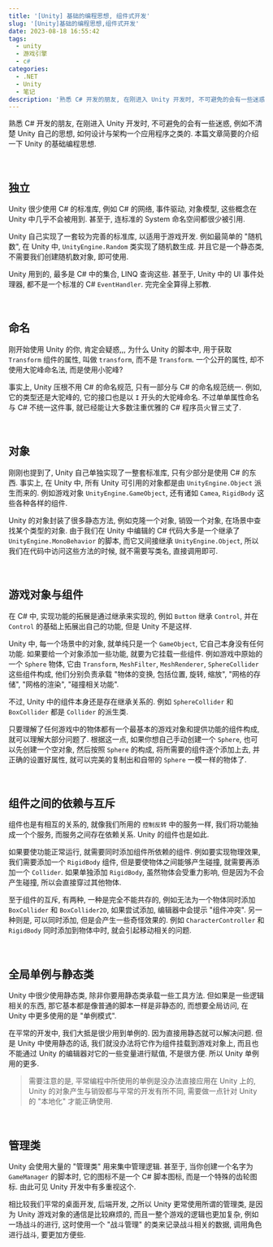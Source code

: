 ```yaml
---
title: '[Unity] 基础的编程思想, 组件式开发'
slug: '[Unity]基础的编程思想,组件式开发'
date: 2023-08-18 16:55:42
tags:
  - unity
  - 游戏引擎
  - c#
categories:
  - .NET
  - Unity
  - 笔记
description: '熟悉 C# 开发的朋友, 在刚进入 Unity 开发时, 不可避免的会有一些迷惑, 例如不清楚 Unity 自己的思想, 如何设计与架构一个应用程序之类的. 本篇文章简要的介绍一下 Unity 的基础编程思想.'
---
```


熟悉 C# 开发的朋友, 在刚进入 Unity 开发时, 不可避免的会有一些迷惑, 例如不清楚 Unity 自己的思想, 如何设计与架构一个应用程序之类的. 本篇文章简要的介绍一下 Unity 的基础编程思想.


<br/>


## 独立

Unity 很少使用 C# 的标准库, 例如 C# 的网络, 事件驱动, 对象模型, 这些概念在 Unity 中几乎不会被用到. 甚至于, 连标准的 System 命名空间都很少被引用.


Unity 自己实现了一套较为完善的标准库, 以适用于游戏开发. 例如最简单的 "随机数", 在 Unity 中, `UnityEngine.Random` 类实现了随机数生成. 并且它是一个静态类, 不需要我们创建随机数对象, 即可使用.


Unity 用到的, 最多是 C# 中的集合, LINQ 查询这些. 甚至于, Unity 中的 UI 事件处理器, 都不是一个标准的 C# `EventHandler`. 完完全全算得上邪教.


<br/>


## 命名


刚开始使用 Unity 的你, 肯定会疑惑,,, 为什么 Unity 的脚本中, 用于获取 `Transform` 组件的属性, 叫做 `transform`, 而不是 `Transform`. 一个公开的属性, 却不使用大驼峰命名法, 而是使用小驼峰?


事实上, Unity 压根不用 C# 的命名规范, 只有一部分与 C# 的命名规范统一. 例如, 它的类型还是大驼峰的, 它的接口也是以 `I` 开头的大驼峰命名. 不过单单属性命名与 C# 不统一这件事, 就已经能让大多数注重优雅的 C# 程序员火冒三丈了.


<br/>


## 对象


刚刚也提到了, Unity 自己单独实现了一整套标准库, 只有少部分是使用 C# 的东西. 事实上, 在 Unity 中, 所有 Unity 可引用的对象都是由 `UnityEngine.Object` 派生而来的. 例如游戏对象 `UnityEngine.GameObject`, 还有诸如 `Camea`, `RigidBody` 这些各种各样的组件.


Unity 的对象封装了很多静态方法, 例如克隆一个对象, 销毁一个对象, 在场景中查找某个类型的对象. 由于我们在 Unity 中编辑的 C# 代码大多是一个继承了 `UnityEngine.MonoBehavior` 的脚本, 而它又间接继承 `UnityEngine.Object`, 所以我们在代码中访问这些方法的时候, 就不需要写类名, 直接调用即可.


<br/>


## 游戏对象与组件


在 C# 中, 实现功能的拓展是通过继承来实现的, 例如 `Button` 继承 `Control`, 并在 `Control` 的基础上拓展出自己的功能, 但是 Unity 不是这样.


Unity 中, 每一个场景中的对象, 就单纯只是一个 `GameObject`, 它自己本身没有任何功能. 如果要给一个对象添加一些功能, 就要为它挂载一些组件. 例如游戏中原始的一个 `Sphere` 物体, 它由 `Transform`, `MeshFilter`, `MeshRenderer`, `SphereCollider` 这些组件构成, 他们分别负责承载 "物体的变换, 包括位置, 旋转, 缩放", "网格的存储", "网格的渲染", "碰撞相关功能".


不过, Unity 中的组件本身还是存在继承关系的. 例如 `SphereCollider` 和 `BoxCollider` 都是 `Collider` 的派生类.


只要理解了任何游戏中的物体都有一个最基本的游戏对象和提供功能的组件构成, 就可以理解大部分问题了. 根据这一点, 如果你想自己手动创建一个 `Sphere`, 也可以先创建一个空对象, 然后按照 `Sphere` 的构成, 将所需要的组件逐个添加上去, 并正确的设置好属性, 就可以完美的复制出和自带的 `Sphere` 一模一样的物体了.


<br/>


## 组件之间的依赖与互斥


组件也是有相互的关系的, 就像我们所用的 `控制反转` 中的服务一样, 我们将功能抽成一个个服务, 而服务之间存在依赖关系. Unity 的组件也是如此.


如果要使功能正常运行, 就需要同时添加组件所依赖的组件. 例如要实现物理效果, 我们需要添加一个 `RigidBody` 组件, 但是要使物体之间能够产生碰撞, 就需要再添加一个 `Collider`. 如果单独添加 `RigidBody`, 虽然物体会受重力影响, 但是因为不会产生碰撞, 所以会直接穿过其他物体.


至于组件的互斥, 有两种, 一种是完全不能共存的, 例如无法为一个物体同时添加 `BoxCollider` 和 `BoxCollider2D`, 如果尝试添加, 编辑器中会提示 "组件冲突". 另一种则是, 可以同时添加, 但是会产生一些奇怪效果的. 例如 `CharacterController` 和 `RigidBody` 同时添加到物体中时, 就会引起移动相关的问题.


<br/>


## 全局单例与静态类


Unity 中很少使用静态类, 除非你要用静态类承载一些工具方法. 但如果是一些逻辑相关的东西, 那它基本都是像普通的脚本一样是非静态的, 而想要全局访问, 在 Unity 中更多使用的是 "单例模式".


在平常的开发中, 我们大抵是很少用到单例的. 因为直接用静态就可以解决问题. 但是 Unity 中使用静态的话, 我们就没办法将它作为组件挂载到游戏对象上, 而且也不能通过 Unity 的编辑器对它的一些变量进行赋值, 不是很方便. 所以 Unity 单例用的更多.


> 需要注意的是, 平常编程中所使用的单例是没办法直接应用在 Unity 上的, Unity 的对象产生与销毁都与平常的开发有所不同, 需要做一点针对 Unity 的 "本地化" 才能正确使用.


<br/>


## 管理类


Unity 会使用大量的 "管理类" 用来集中管理逻辑. 甚至于, 当你创建一个名字为 `GameManager` 的脚本时, 它的图标不是一个 C# 脚本图标, 而是一个特殊的齿轮图标. 由此可见 Unity 开发中有多重视这个.


相比较我们平常的桌面开发, 后端开发, 之所以 Unity 更常使用所谓的管理类, 是因为 Unity 游戏对象的通信是比较麻烦的, 而且一整个游戏的逻辑也更加复杂, 例如一场战斗的进行, 这时使用一个 "战斗管理" 的类来记录战斗相关的数据, 调用角色进行战斗, 要更加方便些.
